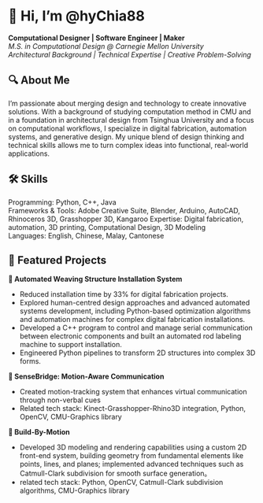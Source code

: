 # 👋 Hi, I’m @hyChia88
**Computational Designer | Software Engineer | Maker**  
*M.S. in Computational Design @ Carnegie Mellon University*  
*Architectural Background | Technical Expertise | Creative Problem-Solving*  

## 🔍 About Me  
I’m passionate about merging design and technology to create innovative solutions. With a background of studying computation method in CMU and in a foundation in architectural design from Tsinghua University and a focus on computational workflows, I specialize in digital fabrication, automation systems, and generative design. My unique blend of design thinking and technical skills allows me to turn complex ideas into functional, real-world applications.

## 🛠️ Skills  
Programming: Python, C++, Java  
Frameworks & Tools: Adobe Creative Suite, Blender, Arduino, AutoCAD, Rhinoceros 3D, Grasshopper 3D, Kangaroo
Expertise: Digital fabrication, automation, 3D printing, Computational Design, 3D Modeling  
Languages: English, Chinese, Malay, Cantonese

## 🌟 Featured Projects  
**🚀 Automated Weaving Structure Installation System**  

- Reduced installation time by 33% for digital fabrication projects.  
- Explored human-centred design approaches and advanced automated systems development, including Python-based optimization algorithms and automation machines for complex digital fabrication installations.  
- Developed a C++ program to control and manage serial communication between electronic components and built an automated rod labeling machine to support installation.    
- Engineered Python pipelines to transform 2D structures into complex 3D forms.  
  
  
**🔮 SenseBridge: Motion-Aware Communication**

- Created motion-tracking system that enhances virtual communication through non-verbal cues
- Related tech stack: Kinect-Grasshopper-Rhino3D integration, Python, OpenCV, CMU-Graphics library
  
  
**🎯 Build-By-Motion**

- Developed 3D modeling and rendering capabilities using a custom 2D front-end system, building geometry from fundamental elements like points, lines, and planes; implemented advanced techniques such as Catmull-Clark subdivision for smooth surface generation。
- related tech stack: Python, OpenCV, Catmull-Clark subdivision algorithms, CMU-Graphics library
